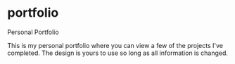 # portfolio
Personal Portfolio

This is my personal portfolio where you can view a few of the projects I've completed. 
The design is yours to use so long as all information is changed. 
